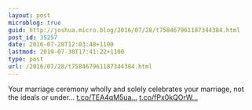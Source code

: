 ```yaml
---
layout: post
microblog: true
guid: http://joshua.micro.blog/2016/07/28/t758467961187344384.html
post_id: 35257
date: 2016-07-28T12:03:48+1100
lastmod: 2019-07-30T17:41:22+1100
type: post
url: /2016/07/28/t758467961187344384.html
---
```

Your marriage ceremony wholly and solely celebrates your marriage, not the ideals or under… [t.co/TEA4qM5ua...](https://t.co/TEA4qM5uaJ) [t.co/fPx0kQOrW...](https://t.co/fPx0kQOrWg)
